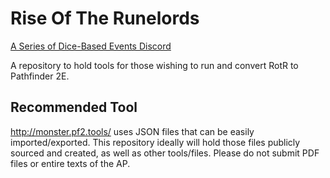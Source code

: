 # Rise Of The Runelords

[A Series of Dice-Based Events Discord](https://discord.gg/UQ8UD3H)

A repository to hold tools for those wishing to run and convert RotR to Pathfinder 2E.

## Recommended Tool
http://monster.pf2.tools/ uses JSON files that can be easily imported/exported. This repository ideally will hold those files publicly sourced and created, as well as other tools/files. 
Please do not submit PDF files or entire texts of the AP.
